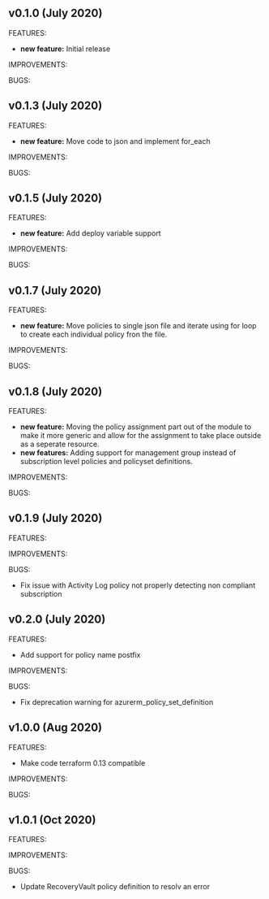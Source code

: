 ## v0.1.0 (July 2020)

FEATURES: 
* **new feature:**  Initial release

IMPROVEMENTS:

BUGS:

## v0.1.3 (July 2020)

FEATURES: 
* **new feature:**  Move code to json and implement for_each

IMPROVEMENTS:

BUGS:

## v0.1.5 (July 2020)

FEATURES: 
* **new feature:**  Add deploy variable support

IMPROVEMENTS:

BUGS:

## v0.1.7 (July 2020)

FEATURES: 
* **new feature:**  Move policies to single json file and iterate using for loop to create each individual policy fron the file.

IMPROVEMENTS:

BUGS:

## v0.1.8 (July 2020)

FEATURES: 
* **new feature:**  Moving the policy assignment part out of the module to make it more generic and allow for the assignment to take place outside as a seperate resource.
* **new features:** Adding support for management group instead of subscription level policies and policyset definitions.

IMPROVEMENTS:

BUGS:

## v0.1.9 (July 2020)

FEATURES: 

IMPROVEMENTS:

BUGS:

* Fix issue with Activity Log policy not properly detecting non compliant subscription

## v0.2.0 (July 2020)

FEATURES: 

* Add support for policy name postfix

IMPROVEMENTS:

BUGS:

* Fix deprecation warning for azurerm_policy_set_definition

## v1.0.0 (Aug 2020)

FEATURES: 

* Make code terraform 0.13 compatible

IMPROVEMENTS:

BUGS:

## v1.0.1 (Oct 2020)

FEATURES: 

IMPROVEMENTS:

BUGS:

* Update RecoveryVault policy definition to resolv an error